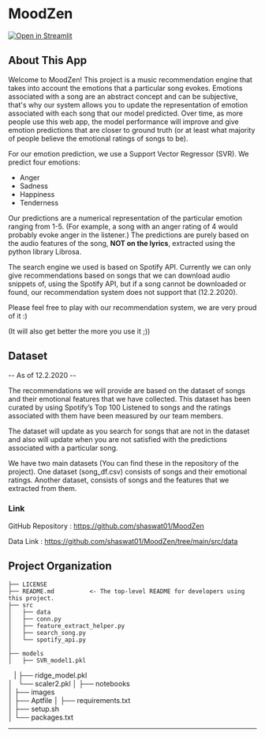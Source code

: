 # MoodZen

[![Open in Streamlit](https://static.streamlit.io/badges/streamlit_badge_black_white.svg)](https://share.streamlit.io/shaswat01/moodzen/main/src/conn.py)

## About This App
Welcome to MoodZen! This project is a music recommendation engine that takes into account the emotions that a particular song evokes. Emotions associated with a song are an abstract concept and can be subjective, that's why our system allows you to update the representation of emotion associated with each song that our model predicted. Over time, as more people use this web app, the model performance will improve and give emotion predictions that are closer to ground truth (or at least what majority of people believe the emotional ratings of songs to be). 

For our emotion prediction, we use a Support Vector Regressor (SVR). We predict four emotions:
- Anger
- Sadness
- Happiness
- Tenderness

Our predictions are a numerical representation of the particular emotion ranging from 1-5. (For example, a song with an anger rating of 4 would probably evoke anger in the listener.) The predictions are purely based on the audio features of the song, **NOT on the lyrics**, extracted using the python library Librosa.

The search engine we used is based on Spotify API. Currently we can only give recommendations based on songs that we can download audio snippets of, using the Spotify API, but if a song cannot be downloaded or found, our recommendation system does not support that (12.2.2020). 

Please feel free to play with our recommendation system, we are very proud of it :)

(It will also get better the more you use it ;))

## Dataset
-- As of 12.2.2020 --

The recommendations we will provide are based on the dataset of songs and their emotional features that we have collected. This dataset has been curated by using Spotify’s Top 100 Listened to songs and the ratings associated with them have been measured by our team members.

The dataset will update as you search for songs that are not in the dataset and also will update when you are not satisfied with the predictions associated with a particular song.  

We have two main datasets (You can find these in the repository of the project). 
One dataset (song_df.csv) consists of songs and their emotional ratings.
Another dataset, consists of songs and the features that we extracted from them. 

### Link

GitHub Repository : https://github.com/shaswat01/MoodZen

Data Link :  https://github.com/shaswat01/MoodZen/tree/main/src/data 

Project Organization
------------

    ├── LICENSE
    ├── README.md          <- The top-level README for developers using this project.
    ├── src
    │   ├── data       
    │   ├── conn.py     
    │   ├── feature_extract_helper.py 
    │   ├── search_song.py   
    │   └── spotify_api.py
    │
    ├── models
    │   ├── SVR_model1.pkl       
    |   ├── ridge_model.pkl    
    │   └── scaler2.pkl
    │
    ├── notebooks          
    │
    ├── images        
    │
    ├── Aptfile
    │
    ├── requirements.txt   
    │
    ├── setup.sh                     
    │
    └── packages.txt 


--------
